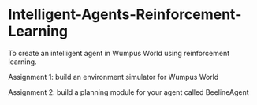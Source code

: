 # Intelligent-Agents-Reinforcement-Learning
To create an intelligent agent in Wumpus World using reinforcement learning.

Assignment 1: build an environment simulator for Wumpus World


Assignment 2: build a planning module for your agent called BeelineAgent
